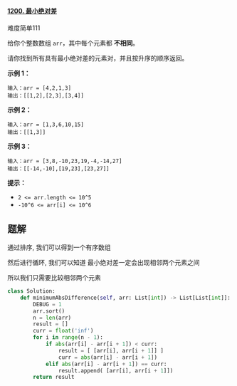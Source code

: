 #### [1200. 最小绝对差](https://leetcode.cn/problems/minimum-absolute-difference/)

难度简单111

给你个整数数组 `arr`，其中每个元素都 **不相同**。

请你找到所有具有最小绝对差的元素对，并且按升序的顺序返回。

 

**示例 1：**

```
输入：arr = [4,2,1,3]
输出：[[1,2],[2,3],[3,4]]
```

**示例 2：**

```
输入：arr = [1,3,6,10,15]
输出：[[1,3]]
```

**示例 3：**

```
输入：arr = [3,8,-10,23,19,-4,-14,27]
输出：[[-14,-10],[19,23],[23,27]]
```

 

**提示：**

- `2 <= arr.length <= 10^5`
- `-10^6 <= arr[i] <= 10^6`



## 题解

通过排序, 我们可以得到一个有序数组

然后进行循环, 我们可以知道 最小绝对差一定会出现相邻两个元素之间

所以我们只需要比较相邻两个元素

~~~python
class Solution:
    def minimumAbsDifference(self, arr: List[int]) -> List[List[int]]:
        DEBUG = 1
        arr.sort()
        n = len(arr)
        result = []
        curr = float('inf')
        for i in range(n - 1):
            if abs(arr[i] - arr[i + 1]) < curr:
                result = [ [arr[i], arr[i + 1]] ]
                curr = abs(arr[i] - arr[i + 1])
            elif abs(arr[i] - arr[i + 1]) == curr:
                result.append( [arr[i], arr[i + 1]])
        return result 
~~~

